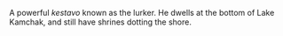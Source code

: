 A powerful *kestavo* known as the lurker. He dwells at the bottom of Lake Kamchak, and still have shrines dotting the shore.
